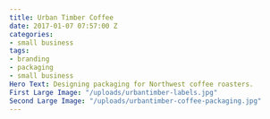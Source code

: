 ```yaml
---
title: Urban Timber Coffee
date: 2017-01-07 07:57:00 Z
categories:
- small business
tags:
- branding
- packaging
- small business
Hero Text: Designing packaging for Northwest coffee roasters.
First Large Image: "/uploads/urbantimber-labels.jpg"
Second Large Image: "/uploads/urbantimber-coffee-packaging.jpg"
---
```


